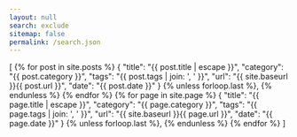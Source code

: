 ```yaml
---
layout: null
search: exclude
sitemap: false
permalink: /search.json
---
```

[
{% for post in site.posts %} {
    "title": "{{ post.title | escape }}",
    "category": "{{ post.category }}",
    "tags": "{{ post.tags | join: ', ' }}",
    "url": "{{ site.baseurl }}{{ post.url }}",
    "date": "{{ post.date }}"
} {% unless forloop.last %}, {% endunless %} 
{% endfor %} {% for page in site.page %} {
    "title": "{{ page.title | escape }}",
    "category": "{{ page.category }}",
    "tags": "{{ page.tags | join: ', ' }}",
    "url": "{{ site.baseurl }}{{ page.url }}",
    "date": "{{ page.date }}"
} {% unless forloop.last %}, {% endunless %} {% endfor %}
]